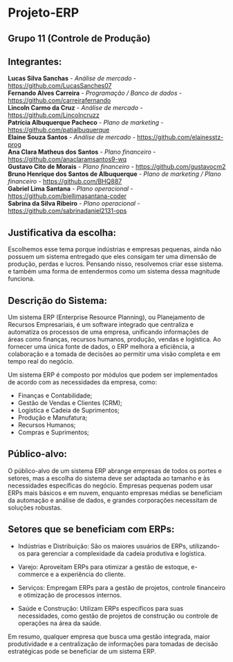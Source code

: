 # Projeto-ERP

## Grupo 11 (Controle de Produção)

## Integrantes:

**Lucas Silva Sanchas** - *Análise de mercado* - https://github.com/LucasSanches07 \
**Fernando Alves Carreira** - *Programação / Banco de dados* - https://github.com/carreirafernando \
**Lincoln Carmo da Cruz** - *Análise de mercado* - https://github.com/Lincolncruzz \
**Patrícia Albuquerque Pacheco** - *Plano de marketing* - https://github.com/patialbuquerque \
**Elaine Souza Santos** - *Análise de mercado* - https://github.com/elainesstz-prog \
**Ana Clara Matheus dos Santos** - *Plano financeiro* - https://github.com/anaclaramsantos9-wq \
**Gustavo Cito de Morais** - *Plano financeiro* - https://github.com/gustavocm2 \
**Bruno Henrique dos Santos de Albuquerque** - *Plano de marketing / Plano financeiro* - https://github.com/BHQ887 \
**Gabriel Lima Santana** - *Plano operacional* - https://github.com/biellimasantana-coder \
**Sabrina da Silva Ribeiro** - *Plano operacional* - https://github.com/sabrinadaniel2131-ops 

## Justificativa da escolha:

Escolhemos esse tema porque indústrias e empresas pequenas, ainda não possuem um sistema entregado que eles consigam ter uma dimensão de produção, perdas e lucros.
Pensando nisso, resolvemos criar esse sistema. e também uma forma de entendermos como um sistema dessa magnitude funciona.

## Descrição do Sistema:

Um sistema ERP (Enterprise Resource Planning), ou Planejamento de Recursos Empresariais, é um software integrado que centraliza e automatiza os processos de uma empresa, unificando informações de áreas como finanças, recursos humanos, produção, vendas e logística. Ao fornecer uma única fonte de dados, o ERP melhora a eficiência, a colaboração e a tomada de decisões ao permitir uma visão completa e em tempo real do negócio.

Um sistema ERP é composto por módulos que podem ser implementados de acordo com as necessidades da empresa, como:

* Finanças e Contabilidade;
* Gestão de Vendas e Clientes (CRM);
* Logística e Cadeia de Suprimentos;
* Produção e Manufatura;
* Recursos Humanos;
* Compras e Suprimentos;


## Público-alvo:

O público-alvo de um sistema ERP abrange empresas de todos os portes e setores, mas a escolha do sistema deve ser adaptada ao tamanho e às necessidades específicas do negócio. Empresas pequenas podem usar ERPs mais básicos e em nuvem, enquanto empresas médias se beneficiam da automação e análise de dados, e grandes corporações necessitam de soluções robustas.

## Setores que se beneficiam com ERPs:

* Indústrias e Distribuição:
    São os maiores usuários de ERPs, utilizando-os para gerenciar a complexidade da cadeia produtiva e logística. 
* Varejo:
    Aproveitam ERPs para otimizar a gestão de estoque, e-commerce e a experiência do cliente.

* Serviços:
    Empregam ERPs para a gestão de projetos, controle financeiro e otimização de processos internos.

* Saúde e Construção:
    Utilizam ERPs específicos para suas necessidades, como gestão de projetos de construção ou controle de operações na área da saúde. 

Em resumo, qualquer empresa que busca uma gestão integrada, maior produtividade e a centralização de informações para tomadas de decisão estratégicas pode se beneficiar de um sistema ERP. 
